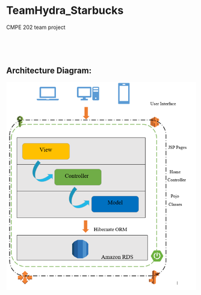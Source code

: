 # TeamHydra_Starbucks
CMPE 202 team project



<br /><br /><br />
## Architecture Diagram:
![Arch](/images/arch.PNG)
<br /><br /><br />
